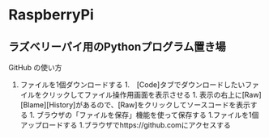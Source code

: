 # RaspberryPi
ラズベリーパイ用のPythonプログラム置き場
---
GitHub の使い方
  1. ファイルを1個ダウンロードする
    1.　[Code]タブでダウンロードしたいファイルをクリックしてファイル操作用画面を表示させる
    1. 表示の右上に[Raw][Blame][History]があるので、[Raw]をクリックしてソースコードを表示する
    1. ブラウザの「ファイルを保存」機能を使って保存する
  1.ファイルを1個アップロードする
    1.ブラウザでhttps://github.comにアクセスする
